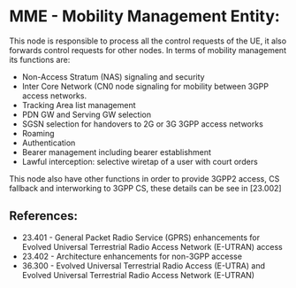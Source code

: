 # MME - Mobility Management Entity:

This node is responsible to process all the control requests of the UE, it also forwards control requests for other nodes. In terms of mobility management its functions are:

- Non-Access Stratum (NAS) signaling and security
- Inter Core Network (CN0 node signaling for mobility between 3GPP access networks.
- Tracking Area list management
- PDN GW and Serving GW selection
- SGSN selection for handovers to 2G or 3G 3GPP access networks
- Roaming
- Authentication
- Bearer management including bearer establishment
- Lawful interception: selective wiretap of a user with court orders

This node also have other functions in order to provide 3GPP2 access, CS fallback and interworking to 3GPP CS, these details can be see in [23.002]

## References:
- 23.401 - General Packet Radio Service (GPRS) enhancements for Evolved Universal Terrestrial Radio Access Network (E-UTRAN) access
- 23.402 - Architecture enhancements for non-3GPP accesse
- 36.300 - Evolved Universal Terrestrial Radio Access (E-UTRA) and Evolved Universal Terrestrial Radio Access Network (E-UTRAN)



